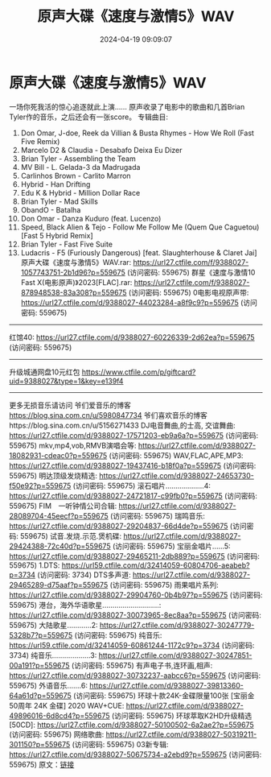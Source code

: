 ﻿---
title: 原声大碟《速度与激情5》WAV
date: 2024-04-19 09:09:07
categories: 古典音乐、新世纪、纯音雅乐
tags: 纯音雅乐
---
# 原声大碟《速度与激情5》WAV

一场你死我活的惊心追逐就此上演……
原声收录了电影中的歌曲和几首Brian Tyler作的音乐，之后还会有一张score。
专辑曲目:
01. Don Omar, J-doe, Reek da Villian & Busta Rhymes - How We
Roll (Fast Five Remix)
02. Marcelo D2 & Claudia - Desabafo Deixa Eu Dizer
03. Brian Tyler - Assembling the Team
04. MV Bill - L. Gelada-3 da Madrugada
05. Carlinhos Brown - Carlito Marron
06. Hybrid - Han Drifting
07. Edu K & Hybrid - Million Dollar Race
08. Brian Tyler - Mad Skills
09. ObandO - Batalha
10. Don Omar - Danza Kuduro (feat. Lucenzo)
11. Speed, Black Alien & Tejo - Follow Me Follow Me (Quem
Que Caguetou) [Fast 5 Hybrid Remix]
12. Brian Tyler - Fast Five Suite
13. Ludacris - F5 (Furiously Dangerous) [feat. Slaughterhouse
& Claret Jai]
原声大碟《速度与激情5》WAV.rar: https://url27.ctfile.com/f/9388027-1057743751-2b1d96?p=559675
(访问密码: 559675)
群星《速度与激情10 Fast X(电影原声)》2023[FLAC].rar: https://url27.ctfile.com/f/9388027-878948538-83a308?p=559675
(访问密码: 559675)
0电影电视原声带: https://url27.ctfile.com/d/9388027-44023284-a8f9c9?p=559675
(访问密码: 559675)
-----------------------------------------------------------------------------------------
红馆40: https://url27.ctfile.com/d/9388027-60226339-2d62ea?p=559675
(访问密码: 559675)
*****************************************************
升级城通网盘10元红包 https://www.ctfile.com/p/giftcard?uid=9388027&type=1&key=e139f4
**************************
更多无损音乐请访问
爷们爱音乐的博客
https://blog.sina.com.cn/u/5980847734
爷们喜欢音乐的博客https://blog.sina.com.cn/u/5156271433
DJ电音舞曲,的士高, 交谊舞曲: https://url27.ctfile.com/d/9388027-17571203-eb9a6a?p=559675
(访问密码: 559675)
mkv,mp4,vob,RMVB演唱会等: https://url27.ctfile.com/d/9388027-18082931-cdeac0?p=559675
(访问密码: 559675)
WAV,FLAC,APE,MP3: https://url27.ctfile.com/d/9388027-19437416-b18f0a?p=559675
(访问密码: 559675)
明达顶级发烧精选: https://url27.ctfile.com/d/9388027-24653730-f50e92?p=559675
(访问密码: 559675)
滚石唱片...................4: https://url27.ctfile.com/d/9388027-24721817-c99fb0?p=559675
(访问密码: 559675)
FIM　一听钟情公司合辑: https://url27.ctfile.com/d/9388027-28089704-45eecf?p=559675
(访问密码: 559675)
瑞鸣音乐: https://url27.ctfile.com/d/9388027-29204837-66d4de?p=559675
(访问密码: 559675)
试音.发烧.示范.煲机碟: https://url27.ctfile.com/d/9388027-29424388-72c40d?p=559675
(访问密码: 559675)
宝丽金唱片......5: https://url27.ctfile.com/d/9388027-29465211-2db889?p=559675
(访问密码: 559675)
1.DTS: https://url59.ctfile.com/d/32414059-60804706-aeabeb?p=3734
(访问密码: 3734)
DTS多声道: https://url27.ctfile.com/d/9388027-29465289-d75aaf?p=559675
(访问密码: 559675)
雨果唱片系列: https://url27.ctfile.com/d/9388027-29904760-0b4b97?p=559675
(访问密码: 559675)
港台，海外华语歌星............................: https://url27.ctfile.com/d/9388027-30073965-8ec8aa?p=559675
(访问密码: 559675)
大陆歌星............2: https://url27.ctfile.com/d/9388027-30247779-5328b7?p=559675
(访问密码: 559675)
纯音乐: https://url59.ctfile.com/d/32414059-60861244-1172c9?p=3734
(访问密码: 3734)
纯音乐...................3: https://url27.ctfile.com/d/9388027-30247851-00a191?p=559675
(访问密码: 559675)
有声电子书,连环画,相声: https://url27.ctfile.com/d/9388027-30732237-aabcc6?p=559675
(访问密码: 559675)
外语音乐.......6: https://url27.ctfile.com/d/9388027-39813360-64a61d?p=559675
(访问密码: 559675)
环球十款24K-金碟限量100张 [宝丽金50周年 24K 金碟] 2020 WAV+CUE: https://url27.ctfile.com/d/9388027-49896016-6d8cd4?p=559675
(访问密码: 559675)
环球萃取K2HD升级精选[50CD]: https://url27.ctfile.com/d/9388027-50100502-6a2ae2?p=559675
(访问密码: 559675)
网络歌曲: https://url27.ctfile.com/d/9388027-50319211-301150?p=559675
(访问密码: 559675)
03新专辑: https://url27.ctfile.com/d/9388027-50675734-a2ebd9?p=559675
(访问密码: 559675)
原文：[链接](https://blog.sina.com.cn/s/blog_1647c7e760103158h.html)